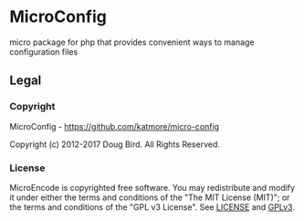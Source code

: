 # MicroConfig
micro package for php that provides convenient ways to manage configuration files

## Legal
### Copyright
MicroConfig - https://github.com/katmore/micro-config

Copyright (c) 2012-2017 Doug Bird. All Rights Reserved.

### License
MicroEncode is copyrighted free software.
You may redistribute and modify it under either the terms and conditions of the
"The MIT License (MIT)"; or the terms and conditions of the "GPL v3 License".
See [LICENSE](https://github.com/katmore/micro-config/blob/master/LICENSE) and [GPLv3](https://github.com/katmore/micro-config/blob/master/GPLv3).

